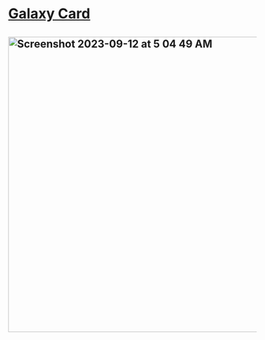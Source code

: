 # <a href="https://bio.jessejesse.com">Galaxy Card</a>
## <img width="599" alt="Screenshot 2023-09-12 at 5 04 49 AM" src="https://github.com/sudo-self/Galaxy-Card/assets/119916323/b1410353-3071-42fe-a6a6-d1c64e539fa0">

